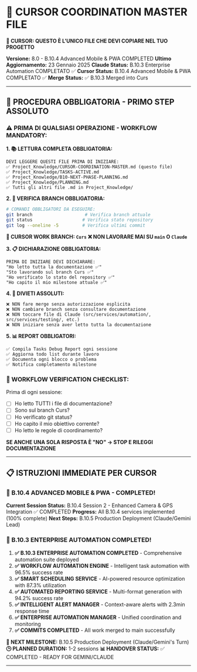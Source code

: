 # 🤖 CURSOR COORDINATION MASTER FILE

**🚨 CURSOR: QUESTO È L'UNICO FILE CHE DEVI COPIARE NEL TUO PROGETTO**

**Versione:** 8.0 - B.10.4 Advanced Mobile & PWA COMPLETED
**Ultimo Aggiornamento:** 23 Gennaio 2025 
**Claude Status:** B.10.3 Enterprise Automation COMPLETATO ✅
**Cursor Status:** B.10.4 Advanced Mobile & PWA COMPLETATO ✅
**Merge Status:** ✅ B.10.3 Merged into Curs

---

## 🚨 **PROCEDURA OBBLIGATORIA - PRIMO STEP ASSOLUTO**

### **⚠️ PRIMA DI QUALSIASI OPERAZIONE - WORKFLOW MANDATORY:**

**1. 📚 LETTURA COMPLETA OBBLIGATORIA:**

```
DEVI LEGGERE QUESTI FILE PRIMA DI INIZIARE:
✅ Project_Knowledge/CURSOR-COORDINATION-MASTER.md (questo file)
✅ Project_Knowledge/TASKS-ACTIVE.md
✅ Project_Knowledge/B10-NEXT-PHASE-PLANNING.md
✅ Project_Knowledge/PLANNING.md
✅ Tutti gli altri file .md in Project_Knowledge/
```

**2. 🌿 VERIFICA BRANCH OBBLIGATORIA:**

```bash
# COMANDI OBBLIGATORI DA ESEGUIRE:
git branch                    # Verifica branch attuale
git status                   # Verifica stato repository
git log --oneline -5         # Verifica ultimi commit
```

**🎯 CURSOR WORK BRANCH: `Curs`**
**❌ NON LAVORARE MAI SU `main` O `Claude`**

**3. 📋 DICHIARAZIONE OBBLIGATORIA:**

```
PRIMA DI INIZIARE DEVI DICHIARARE:
"Ho letto tutta la documentazione ✅"
"Sto lavorando sul branch Curs ✅"
"Ho verificato lo stato del repository ✅"
"Ho capito il mio milestone attuale ✅"
```

**4. 🚫 DIVIETI ASSOLUTI:**

```
❌ NON fare merge senza autorizzazione esplicita
❌ NON cambiare branch senza consultare documentazione
❌ NON toccare file di Claude (src/services/automation/, src/services/testing/, etc.)
❌ NON iniziare senza aver letto tutta la documentazione
```

**5. 📊 REPORT OBBLIGATORI:**

```
✅ Compila Tasks Debug Report ogni sessione
✅ Aggiorna todo list durante lavoro
✅ Documenta ogni blocco o problema
✅ Notifica completamento milestone
```

### **🔄 WORKFLOW VERIFICATION CHECKLIST:**

Prima di ogni sessione:

- [ ] Ho letto TUTTI i file di documentazione?
- [ ] Sono sul branch Curs?
- [ ] Ho verificato git status?
- [ ] Ho capito il mio obiettivo corrente?
- [ ] Ho letto le regole di coordinamento?

**SE ANCHE UNA SOLA RISPOSTA È "NO" → STOP E RILEGGI DOCUMENTAZIONE**

---

## 📋 **ISTRUZIONI IMMEDIATE PER CURSOR**

### **🚀 B.10.4 ADVANCED MOBILE & PWA - COMPLETED!**

**Current Session Status:** B.10.4 Session 2 - Enhanced Camera & GPS Integration ✅ COMPLETED
**Progress:** All B.10.4 services implemented (100% complete)
**Next Steps:** B.10.5 Production Deployment (Claude/Gemini Lead)

### **🎉 B.10.3 ENTERPRISE AUTOMATION COMPLETED!**

1. **✅ B.10.3 ENTERPRISE AUTOMATION COMPLETED** - Comprehensive automation suite deployed
2. **✅ WORKFLOW AUTOMATION ENGINE** - Intelligent task automation with 96.5% success rate
3. **✅ SMART SCHEDULING SERVICE** - AI-powered resource optimization with 87.3% utilization
4. **✅ AUTOMATED REPORTING SERVICE** - Multi-format generation with 94.2% success rate
5. **✅ INTELLIGENT ALERT MANAGER** - Context-aware alerts with 2.3min response time
6. **✅ ENTERPRISE AUTOMATION MANAGER** - Unified coordination and monitoring
7. **✅ COMMITS COMPLETED** - All work merged to main successfully

**🎯 NEXT MILESTONE:** B.10.5 Production Deployment (Claude/Gemini's Turn)
**🕒 PLANNED DURATION:** 1-2 sessions
**📊 HANDOVER STATUS:** ✅ COMPLETED - READY FOR GEMINI/CLAUDE

---
